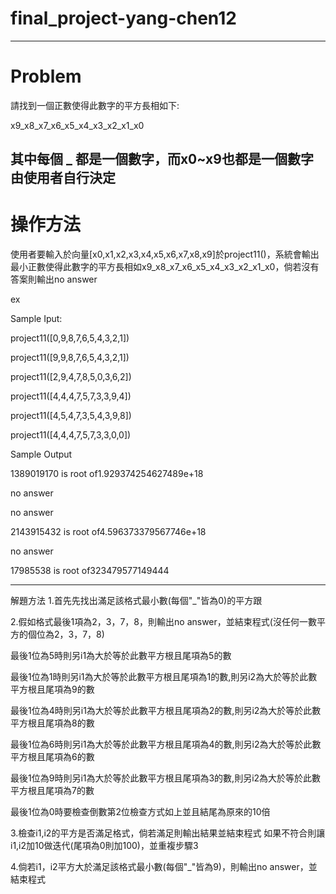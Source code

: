 # final_project-yang-chen12
-----------------------------------------------------------------------------------------------------------------------------------------------------------------------------------
# Problem

請找到一個正數使得此數字的平方長相如下:

x9_x8_x7_x6_x5_x4_x3_x2_x1_x0

其中每個 _ 都是一個數字，而x0~x9也都是一個數字由使用者自行決定
---------------------------------------------------------------------------------------------------------------------------------------------------------------------------------

# 操作方法

使用者要輸入於向量[x0,x1,x2,x3,x4,x5,x6,x7,x8,x9]於project11()，系統會輸出最小正數使得此數字的平方長相如x9_x8_x7_x6_x5_x4_x3_x2_x1_x0，倘若沒有答案則輸出no answer

ex

Sample Iput:

project11([0,9,8,7,6,5,4,3,2,1])

project11([9,9,8,7,6,5,4,3,2,1])

project11([2,9,4,7,8,5,0,3,6,2])

project11([4,4,4,7,5,7,3,3,9,4])

project11([4,5,4,7,3,5,4,3,9,8])

project11([4,4,4,7,5,7,3,3,0,0])

Sample Output

1389019170 is root of1.929374254627489e+18

no answer

no answer

2143915432 is root of4.596373379567746e+18

no answer

17985538 is root of323479577149444

-----------------------------------------------------------------------------------------------------------------------------------------------------------------------------------
解題方法
1.首先先找出滿足該格式最小數(每個"_"皆為0)的平方跟

2.假如格式最後1項為2，3，7，8，則輸出no answer，並結束程式(沒任何一數平方的個位為2，3，7，8)

最後1位為5時則另i1為大於等於此數平方根且尾項為5的數

最後1位為1時則另i1為大於等於此數平方根且尾項為1的數,則另i2為大於等於此數平方根且尾項為9的數

最後1位為4時則另i1為大於等於此數平方根且尾項為2的數,則另i2為大於等於此數平方根且尾項為8的數

最後1位為6時則另i1為大於等於此數平方根且尾項為4的數,則另i2為大於等於此數平方根且尾項為6的數

最後1位為9時則另i1為大於等於此數平方根且尾項為3的數,則另i2為大於等於此數平方根且尾項為7的數

最後1位為0時要檢查倒數第2位檢查方式如上並且結尾為原來的10倍

3.檢查i1,i2的平方是否滿足格式，倘若滿足則輸出結果並結束程式
如果不符合則讓i1,i2加10做迭代(尾項為0則加100)，並重複步驟3

4.倘若i1，i2平方大於滿足該格式最小數(每個"_"皆為9)，則輸出no answer，並結束程式
    
